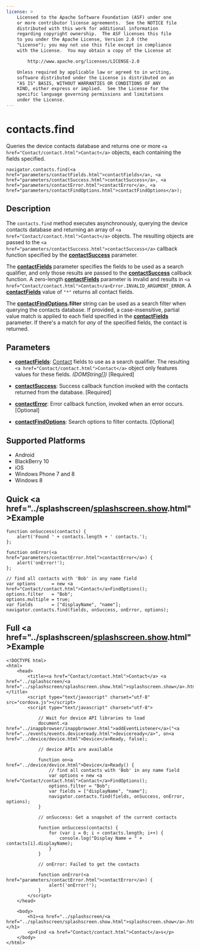 ```yaml
---
license: >
    Licensed to the Apache Software Foundation (ASF) under one
    or more contributor license agreements.  See the NOTICE file
    distributed with this work for additional information
    regarding copyright ownership.  The ASF licenses this file
    to you under the Apache License, Version 2.0 (the
    "License"); you may not use this file except in compliance
    with the License.  You may obtain a copy of the License at

        http://www.apache.org/licenses/LICENSE-2.0

    Unless required by applicable law or agreed to in writing,
    software distributed under the License is distributed on an
    "AS IS" BASIS, WITHOUT WARRANTIES OR CONDITIONS OF ANY
    KIND, either express or implied.  See the License for the
    specific language governing permissions and limitations
    under the License.
---
```


# contacts.find

Queries the device contacts database and returns one or more `<a href="Contact/contact.html">Contact</a>`
objects, each containing the fields specified.

    navigator.contacts.find(<a href="parameters/contactFields.html">contactFields</a>, <a href="parameters/contactSuccess.html">contactSuccess</a>, <a href="parameters/contactError.html">contactError</a>, <a href="parameters/contactFindOptions.html">contactFindOptions</a>);

## Description

The `contacts.find` method executes asynchronously, querying the
device contacts database and returning an array of `<a href="Contact/contact.html">Contact</a>` objects.
The resulting objects are passed to the `<a href="parameters/contactSuccess.html">contactSuccess</a>` callback
function specified by the __<a href="parameters/contactSuccess.html">contactSuccess</a>__ parameter.

The __<a href="parameters/contactFields.html">contactFields</a>__ parameter specifies the fields to be used as a
search qualifier, and only those results are passed to the
__<a href="parameters/contactSuccess.html">contactSuccess</a>__ callback function.  A zero-length __<a href="parameters/contactFields.html">contactFields</a>__
parameter is invalid and results in
`<a href="Contact/contact.html">Contact</a>Error.INVALID_ARGUMENT_ERROR`. A __<a href="parameters/contactFields.html">contactFields</a>__ value of
`"*"` returns all contact fields.

The __<a href="parameters/contactFindOptions.html">contactFindOptions</a>.filter__ string can be used as a search
filter when querying the contacts database.  If provided, a
case-insensitive, partial value match is applied to each field
specified in the __<a href="parameters/contactFields.html">contactFields</a>__ parameter.  If there's a match for
_any_ of the specified fields, the contact is returned.

## Parameters

- __<a href="parameters/contactFields.html">contactFields</a>__: <a href="Contact/contact.html">Contact</a> fields to use as a search qualifier. The resulting `<a href="Contact/contact.html">Contact</a>` object only features values for these fields. _(DOMString[])_ [Required]

- __<a href="parameters/contactSuccess.html">contactSuccess</a>__: Success callback function invoked with the contacts returned from the database. [Required]

- __<a href="parameters/contactError.html">contactError</a>__: Error callback function, invoked when an error occurs. [Optional]

- __<a href="parameters/contactFindOptions.html">contactFindOptions</a>__: Search options to filter contacts. [Optional]

## Supported Platforms

- Android
- BlackBerry 10
- iOS
- Windows Phone 7 and 8
- Windows 8

## Quick <a href="../splashscreen/<a href="../splashscreen/splashscreen.show.html">splashscreen.show</a>.html">Example</a>

    function onSuccess(contacts) {
        alert('Found ' + contacts.length + ' contacts.');
    };

    function onError(<a href="parameters/contactError.html">contactError</a>) {
        alert('onError!');
    };

    // find all contacts with 'Bob' in any name field
    var options      = new <a href="Contact/contact.html">Contact</a>FindOptions();
    options.filter   = "Bob";
    options.multiple = true;
    var fields       = ["displayName", "name"];
    navigator.contacts.find(fields, onSuccess, onError, options);

## Full <a href="../splashscreen/<a href="../splashscreen/splashscreen.show.html">splashscreen.show</a>.html">Example</a>

    <!DOCTYPE html>
    <html>
        <head>
            <title><a href="Contact/contact.html">Contact</a> <a href="../splashscreen/<a href="../splashscreen/splashscreen.show.html">splashscreen.show</a>.html">Example</a></title>
            <script type="text/javascript" charset="utf-8" src="cordova.js"></script>
            <script type="text/javascript" charset="utf-8">

                // Wait for device API libraries to load
                document.<a href="../inappbrowser/inappbrowser.html">addEventListener</a>("<a href="../events/events.deviceready.html">deviceready</a>", on<a href="../device/device.html">Device</a>Ready, false);

                // device APIs are available

                function on<a href="../device/device.html">Device</a>Ready() {
                    // find all contacts with 'Bob' in any name field
                    var options = new <a href="Contact/contact.html">Contact</a>FindOptions();
                    options.filter = "Bob";
                    var fields = ["displayName", "name"];
                    navigator.contacts.find(fields, onSuccess, onError, options);
                }

                // onSuccess: Get a snapshot of the current contacts

                function onSuccess(contacts) {
                    for (var i = 0; i < contacts.length; i++) {
                        console.log("Display Name = " + contacts[i].displayName);
                    }
                }

                // onError: Failed to get the contacts

                function onError(<a href="parameters/contactError.html">contactError</a>) {
                    alert('onError!');
                }
            </script>
        </head>

        <body>
            <h1><a href="../splashscreen/<a href="../splashscreen/splashscreen.show.html">splashscreen.show</a>.html">Example</a></h1>
            <p>Find <a href="Contact/contact.html">Contact</a>s</p>
        </body>
    </html>
